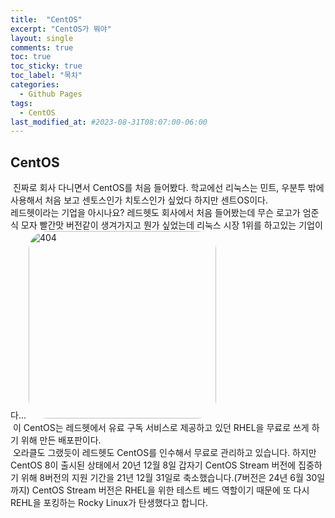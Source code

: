 ```yaml
---
title:  "CentOS"
excerpt: "CentOS가 뭐야"
layout: single
comments: true
toc: true
toc_sticky: true
toc_label: "목차"
categories:
  - Github Pages
tags:
  - CentOS
last_modified_at: #2023-08-31T08:07:00-06:00
---
```


## CentOS
&nbsp;진짜로 회사 다니면서 CentOS를 처음 들어봤다. 학교에선 리눅스는 민트, 우분투 밖에 사용해서 처음 보고 센토스인가 치토스인가 싶었다 하지만 센트OS이다.  
레드헷이라는 기업을 아시나요? 레드헷도 회사에서 처음 들어봤는데 무슨 로고가 엄준식 모자 빨간맛 버전같이 생겨가지고 뭔가 싶었는데 리눅스 시장 1위를 하고있는 기업이다...
<a  href="https://www.redhat.com/ko/about/brand/standards/logo"><img src="https://www.redhat.com/cms/managed-files/Asset-Red_Hat-Logo_page-Logo-RGB.svg" style = "border-radius: 10%;" width="300px" height="300px" title="404punch" alt="404"></a><br/>
&nbsp;이 CentOS는 레드헷에서 유료 구독 서비스로 제공하고 있던 RHEL을 무료로 쓰게 하기 위해 만든 배포판이다.  
&nbsp;오라클도 그랬듯이 레드헷도 CentOS를 인수해서 무료로 관리하고 있습니다. 하지만 CentOS 8이 출시된 상태에서 20년 12월 8일 갑자기 CentOS Stream 버전에 집중하기 위해 8버전의 지원 기간을 21년 12월 31일로 축소했습니다.(7버전은 24년 6월 30일까지) CentOS Stream 버전은 RHEL을 위한 테스트 베드 역할이기 때문에 또 다시 REHL을 포킹하는 Rocky Linux가 탄생했다고 합니다.